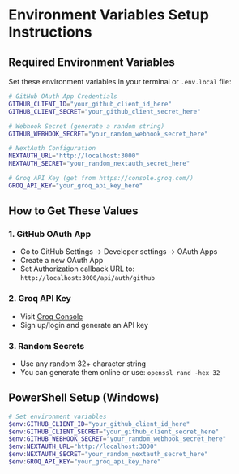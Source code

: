 # Environment Variables Setup Instructions

## Required Environment Variables

Set these environment variables in your terminal or `.env.local` file:

```bash
# GitHub OAuth App Credentials
GITHUB_CLIENT_ID="your_github_client_id_here"
GITHUB_CLIENT_SECRET="your_github_client_secret_here"

# Webhook Secret (generate a random string)
GITHUB_WEBHOOK_SECRET="your_random_webhook_secret_here"

# NextAuth Configuration
NEXTAUTH_URL="http://localhost:3000"
NEXTAUTH_SECRET="your_random_nextauth_secret_here"

# Groq API Key (get from https://console.groq.com/)
GROQ_API_KEY="your_groq_api_key_here"
```

## How to Get These Values

### 1. GitHub OAuth App
- Go to GitHub Settings → Developer settings → OAuth Apps
- Create a new OAuth App
- Set Authorization callback URL to: `http://localhost:3000/api/auth/github`

### 2. Groq API Key
- Visit [Groq Console](https://console.groq.com/)
- Sign up/login and generate an API key

### 3. Random Secrets
- Use any random 32+ character string
- You can generate them online or use: `openssl rand -hex 32`

## PowerShell Setup (Windows)

```powershell
# Set environment variables
$env:GITHUB_CLIENT_ID="your_github_client_id_here"
$env:GITHUB_CLIENT_SECRET="your_github_client_secret_here"
$env:GITHUB_WEBHOOK_SECRET="your_random_webhook_secret_here"
$env:NEXTAUTH_URL="http://localhost:3000"
$env:NEXTAUTH_SECRET="your_random_nextauth_secret_here"
$env:GROQ_API_KEY="your_groq_api_key_here"
```